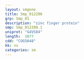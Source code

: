 ```yaml
---
layout: smgene
title: Smp_012200
grp: Smp_01
description: "zinc finger protein"
smp: Smp_012200.1
uniprot: "G4VS84"
length:  1077
cdd: "COG5048"
kk: ns
categories: sm
---
```

